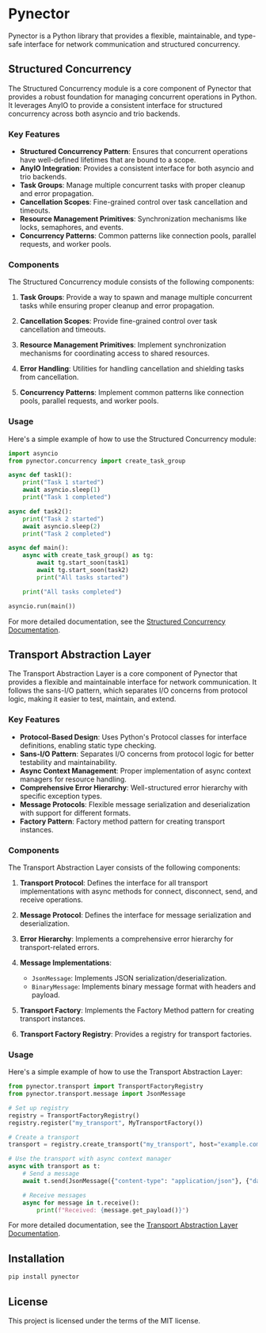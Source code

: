 # Pynector

Pynector is a Python library that provides a flexible, maintainable, and
type-safe interface for network communication and structured concurrency.

## Structured Concurrency

The Structured Concurrency module is a core component of Pynector that provides
a robust foundation for managing concurrent operations in Python. It leverages
AnyIO to provide a consistent interface for structured concurrency across both
asyncio and trio backends.

### Key Features

- **Structured Concurrency Pattern**: Ensures that concurrent operations have
  well-defined lifetimes that are bound to a scope.
- **AnyIO Integration**: Provides a consistent interface for both asyncio and
  trio backends.
- **Task Groups**: Manage multiple concurrent tasks with proper cleanup and
  error propagation.
- **Cancellation Scopes**: Fine-grained control over task cancellation and
  timeouts.
- **Resource Management Primitives**: Synchronization mechanisms like locks,
  semaphores, and events.
- **Concurrency Patterns**: Common patterns like connection pools, parallel
  requests, and worker pools.

### Components

The Structured Concurrency module consists of the following components:

1. **Task Groups**: Provide a way to spawn and manage multiple concurrent tasks
   while ensuring proper cleanup and error propagation.

2. **Cancellation Scopes**: Provide fine-grained control over task cancellation
   and timeouts.

3. **Resource Management Primitives**: Implement synchronization mechanisms for
   coordinating access to shared resources.

4. **Error Handling**: Utilities for handling cancellation and shielding tasks
   from cancellation.

5. **Concurrency Patterns**: Implement common patterns like connection pools,
   parallel requests, and worker pools.

### Usage

Here's a simple example of how to use the Structured Concurrency module:

```python
import asyncio
from pynector.concurrency import create_task_group

async def task1():
    print("Task 1 started")
    await asyncio.sleep(1)
    print("Task 1 completed")

async def task2():
    print("Task 2 started")
    await asyncio.sleep(2)
    print("Task 2 completed")

async def main():
    async with create_task_group() as tg:
        await tg.start_soon(task1)
        await tg.start_soon(task2)
        print("All tasks started")

    print("All tasks completed")

asyncio.run(main())
```

For more detailed documentation, see the
[Structured Concurrency Documentation](docs/concurrency.md).

## Transport Abstraction Layer

The Transport Abstraction Layer is a core component of Pynector that provides a
flexible and maintainable interface for network communication. It follows the
sans-I/O pattern, which separates I/O concerns from protocol logic, making it
easier to test, maintain, and extend.

### Key Features

- **Protocol-Based Design**: Uses Python's Protocol classes for interface
  definitions, enabling static type checking.
- **Sans-I/O Pattern**: Separates I/O concerns from protocol logic for better
  testability and maintainability.
- **Async Context Management**: Proper implementation of async context managers
  for resource handling.
- **Comprehensive Error Hierarchy**: Well-structured error hierarchy with
  specific exception types.
- **Message Protocols**: Flexible message serialization and deserialization with
  support for different formats.
- **Factory Pattern**: Factory method pattern for creating transport instances.

### Components

The Transport Abstraction Layer consists of the following components:

1. **Transport Protocol**: Defines the interface for all transport
   implementations with async methods for connect, disconnect, send, and receive
   operations.

2. **Message Protocol**: Defines the interface for message serialization and
   deserialization.

3. **Error Hierarchy**: Implements a comprehensive error hierarchy for
   transport-related errors.

4. **Message Implementations**:
   - `JsonMessage`: Implements JSON serialization/deserialization.
   - `BinaryMessage`: Implements binary message format with headers and payload.

5. **Transport Factory**: Implements the Factory Method pattern for creating
   transport instances.

6. **Transport Factory Registry**: Provides a registry for transport factories.

### Usage

Here's a simple example of how to use the Transport Abstraction Layer:

```python
from pynector.transport import TransportFactoryRegistry
from pynector.transport.message import JsonMessage

# Set up registry
registry = TransportFactoryRegistry()
registry.register("my_transport", MyTransportFactory())

# Create a transport
transport = registry.create_transport("my_transport", host="example.com", port=8080)

# Use the transport with async context manager
async with transport as t:
    # Send a message
    await t.send(JsonMessage({"content-type": "application/json"}, {"data": "Hello, World!"}))

    # Receive messages
    async for message in t.receive():
        print(f"Received: {message.get_payload()}")
```

For more detailed documentation, see the
[Transport Abstraction Layer Documentation](docs/transport.md).

## Installation

```bash
pip install pynector
```

## License

This project is licensed under the terms of the MIT license.
